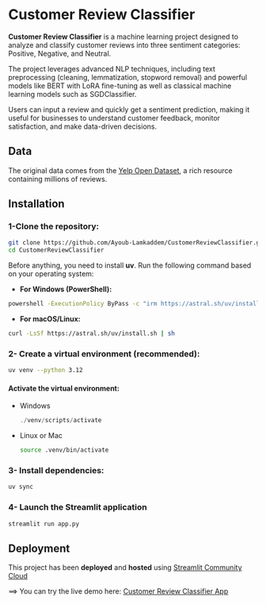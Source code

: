 # Customer Review Classifier
**Customer Review Classifier** is a machine learning project designed to analyze and classify customer reviews into three sentiment categories: Positive, Negative, and Neutral.

The project leverages advanced NLP techniques, including text preprocessing (cleaning, lemmatization, stopword removal) and powerful models like BERT with LoRA fine-tuning as well as classical machine learning models such as SGDClassifier.

Users can input a review and quickly get a sentiment prediction, making it useful for businesses to understand customer feedback, monitor satisfaction, and make data-driven decisions.
## Data

The original data comes from the [Yelp Open Dataset](https://www.kaggle.com/datasets/yelp-dataset/yelp-dataset), a rich resource containing millions of reviews.

## Installation
### 1-Clone the repository:
```bash
git clone https://github.com/Ayoub-Lamkaddem/CustomerReviewClassifier.git
cd CustomerReviewClassifier
```
Before anything, you need to install **uv**. Run the following command based on your operating system:

- **For Windows (PowerShell):**
```bash
powershell -ExecutionPolicy ByPass -c "irm https://astral.sh/uv/install.ps1 | iex"
```

- **For macOS/Linux:**
```bash
curl -LsSf https://astral.sh/uv/install.sh | sh
```
### 2- Create a virtual environment (recommended):
```bash
uv venv --python 3.12
```

#### Activate the virtual environment:
- Windows

    ```powershell
    ./venv/scripts/activate
    ```

- Linux or Mac

    ```bash
    source .venv/bin/activate
    ```

### 3- Install dependencies:
```bash
uv sync
```

### 4- Launch the Streamlit application
```bash
streamlit run app.py
```
## Deployment
This project has been **deployed** and **hosted** using [Streamlit Community Cloud](https://share.streamlit.io/)

==> You can try the live demo here:
[Customer Review Classifier App](https://customerreviewclassifier-app.streamlit.app/)






